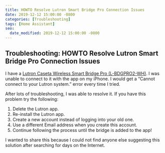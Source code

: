 ```yaml
---
title: HOWTO Resolve Lutron Smart Bridge Pro Connection Issues
date: 2019-12-12 15:00:00 -0800
categories: [Troubleshooting]
tags: [Home Assistant]
seo:
  date_modified: 2019-12-12 15:00:00 -0800
---
```


## Troubleshooting: HOWTO Resolve Lutron Smart Bridge Pro Connection Issues

I have a [Lutron Caseta Wireless Smart Bridge Pro (L-BDGPRO2-WH)][pro-bridge]. I was unable to connect to it with the app on my iPhone. I would get a “Cannot connect to your Lutron system.” error every time I tried.

After lots of troubleshooting, I was able to resolve it. If you have this problem try the following:

1. Delete the Lutron app.
2. Re-install the Lutron app.
3. Create a new account instead of logging into your old one.
4. Use a different Email address when you create this account.
5. Continue following the process until the bridge is added to the app!

I wanted to share this because I could not find anyone else suggesting this solution after searching for days on the Internet.

[pro-bridge]: https://www.amazon.com/gp/product/B00Z8AXQCQ/ref=as_li_qf_asin_il_tl?ie=UTF8&tag=brianhanifi0d-20&creative=9325&linkCode=as2&creativeASIN=B00Z8AXQCQ&linkId=caf32d43e890dcb43592d6cb797bf1bd
